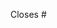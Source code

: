 <!--

**Before submitting a pull request,** please make you followed our CONTRIBUTING guide

https://github.com/rescript-react-native/fetch-blob/blob/master/CONTRIBUTING.md

-->

Closes #<number-of-the-issue>

<!--
Add any information that might be useful
-->
